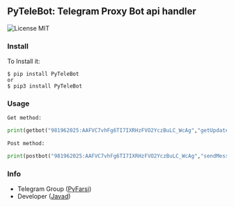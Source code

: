 ## PyTeleBot: Telegram Proxy Bot api handler

![License MIT](https://img.shields.io/badge/license-MIT-blue.svg)

### Install
To Install it:

    $ pip install PyTeleBot
	or
	$ pip3 install PyTeleBot

### Usage

```python
Get method:

print(getbot("981962025:AAFVC7vhFg6TI7IXRHzFVO2YczBuLC_WcAg","getUpdates").decode('utf8'))
	
Post method:

print(postbot("981962025:AAFVC7vhFg6TI7IXRHzFVO2YczBuLC_WcAg","sendMessage","{\"chat_id\":\"972274985\",\"text\":\"HelloWorld\"}").decode('utf8'))
```

### Info
* Telegram Group ([PyFarsi](https://t.me/PyFarsi))
* Developer ([Javad](https://t.me/Ja7adR))


